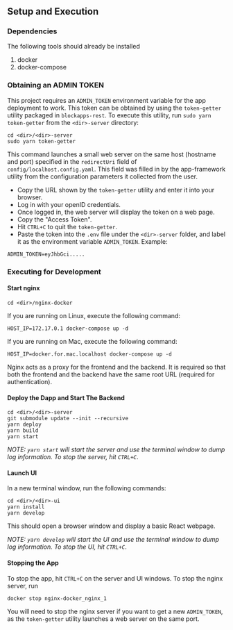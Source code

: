# <dir>

## Setup and Execution

### Dependencies

The following tools should already be installed

1. docker
2. docker-compose


### Obtaining an ADMIN TOKEN

This project requires an `ADMIN_TOKEN` environment variable for the app deployment to work. This token can be obtained by using the `token-getter` utility packaged in `blockapps-rest`. To execute this utility, run `sudo yarn token-getter` from the `<dir>-server` directory:

```
cd <dir>/<dir>-server
sudo yarn token-getter
```

This command launches a small web server on the same host (hostname and port) specified in the `redirectUri` field of `config/localhost.config.yaml`. This field was filled in by the app-framework utility from the configuration parameters it collected from the user.
- Copy the URL shown by the `token-getter` utility and enter it into your browser.
- Log in with your openID credentials.
- Once logged in, the web server will display the token on a web page. 
- Copy the "Access Token".
- Hit `CTRL+C` to quit the `token-getter`.
- Paste the token into the `.env` file under the `<dir>-server` folder, and label it as the environment variable `ADMIN_TOKEN`. Example:
```
ADMIN_TOKEN=eyJhbGci.....
```


### Executing for Development

#### Start nginx

```
cd <dir>/nginx-docker
```

If you are running on Linux, execute the following command:
```
HOST_IP=172.17.0.1 docker-compose up -d
```

If you are running on Mac, execute the following command:
```
HOST_IP=docker.for.mac.localhost docker-compose up -d
```



Nginx acts as a proxy for the frontend and the backend. It is required so that both the frontend and the backend have the same root URL (required for authentication).

#### Deploy the Dapp and Start The Backend

```
cd <dir>/<dir>-server
git submodule update --init --recursive
yarn deploy
yarn build
yarn start
```

*NOTE: `yarn start` will start the server and use the terminal window to dump log information. To stop the server, hit `CTRL+C`*.



#### Launch UI

In a new terminal window, run the following commands:

```
cd <dir>/<dir>-ui
yarn install
yarn develop
```

This should open a browser window and display a basic React webpage.

*NOTE: `yarn develop` will start the UI and use the terminal window to dump log information. To stop the UI, hit `CTRL+C`*.

#### Stopping the App

To stop the app, hit `CTRL+C` on the server and UI windows. To stop the nginx server, run
```
docker stop nginx-docker_nginx_1
```

You will need to stop the nginx server if you want to get a new `ADMIN_TOKEN`, as the `token-getter` utility launches a web server on the same port. 




